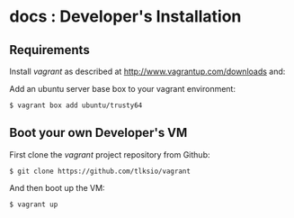 # docs : Developer's Installation

## Requirements

Install *vagrant* as described at http://www.vagrantup.com/downloads and:

Add an ubuntu server base box to your vagrant environment:

```
$ vagrant box add ubuntu/trusty64
```

## Boot your own Developer's VM

First clone the *vagrant* project repository from Github:

```
$ git clone https://github.com/tlksio/vagrant
```

And then boot up the VM:

```
$ vagrant up
```


